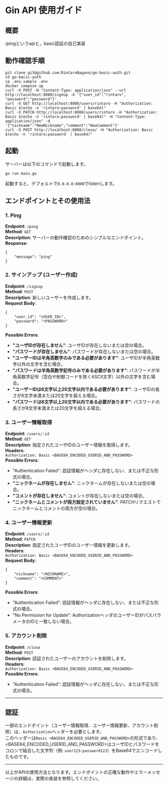 # Gin API 使用ガイド

## 概要
/pingというapiと，basic認証の自己実装

## 動作確認手順
```
git clone git@github.com:RintaroNagano/go-basic-auth.git
cd go-bacic-auth
cp .env.sample .env
docker compose up
curl -X POST -H "Content-Type: application/json" --url http://localhost:8080/signup -d '{"user_id":"rintaro", "password":"password"}'
curl -X GET http://localhost:8080/users/rintaro -H "Authorization: Basic $(echo -n 'rintaro:password' | base64)"
curl -X PATCH http://localhost:8080/users/rintaro -H "Authorization: Basic $(echo -n 'rintaro:password' | base64)" -H "Content-Type: application/json" -d '{"nickname":"NewNickname","comment":"NewComment"}'
curl -X POST http://localhost:8080/close/ -H "Authorization: Basic $(echo -n 'rintaro:password' | base64)"
```

## 起動
サーバーは以下のコマンドで起動します。
```
go run main.go
```
起動すると、デフォルトで`0.0.0.0:8080`でlistenします。

## エンドポイントとその使用法

### 1. Ping
**Endpoint**: `/pong`  
**Method**: `GET`  
**Description**: サーバーの動作確認のためのシンプルなエンドポイント。  
**Response**:
```
{
    "message": "ping"
}
```

### 2. サインアップ (ユーザー作成)
**Endpoint**: `/signup`  
**Method**: `POST`  
**Description**: 新しいユーザーを作成します。  
**Request Body**:
```
{
    "user_id": "<USER_ID>",
    "password": "<PASSWORD>"
}
```
**Possible Errors**:  
- **"ユーザIDが存在しません"**: ユーザIDが存在しないまたは空の場合。
- **"パスワードが存在しません"**: パスワードが存在しないまたは空の場合。
- **"ユーザーIDは半角英数字のみである必要があります"**: ユーザIDが半角英数字以外の文字を含む場合。
- **"パスワードは半角英数字記号のみである必要があります"**: パスワードが半角英数字記号（空白や制御コードを除くASCII文字）以外の文字を含む場合。
- **"ユーザーIDは6文字以上20文字以内である必要があります"**: ユーザIDの長さが6文字未満または20文字を超える場合。
- **"パスワードは8文字以上20文字以内である必要があります"**: パスワードの長さが8文字未満または20文字を超える場合。

### 3. ユーザー情報取得
**Endpoint**: `/users/:id`  
**Method**: `GET`  
**Description**: 指定されたユーザIDのユーザー情報を取得します。  
**Headers**:  
`Authorization: Basic <BASE64_ENCODED_USERID_AND_PASSWORD>`  
**Possible Errors**:  
- "Authentication Failed": 認証情報がヘッダに存在しない、または不正な形式の場合。
- **"ニックネームが存在しません"**: ニックネームが存在しないまたは空の場合。
- **"コメントが存在しません"**: コメントが存在しないまたは空の場合。
- **"ニックネームとコメントが両方設定されていません"**: PATCHリクエストでニックネームとコメントの両方が空の場合。

### 4. ユーザー情報更新
**Endpoint**: `/users/:id`  
**Method**: `PATCH`  
**Description**: 指定されたユーザIDのユーザー情報を更新します。  
**Headers**:  
`Authorization: Basic <BASE64_ENCODED_USERID_AND_PASSWORD>`  
**Request Body**:
```
{
    "nickname": "<NICKNAME>",
    "comment": "<COMMENT>"
}
```
**Possible Errors**:  
- "Authentication Failed": 認証情報がヘッダに存在しない、または不正な形式の場合。
- "No Permission for Update": AuthorizationヘッダのユーザーIDがパスパラメータのIDと一致しない場合。

### 5. アカウント削除
**Endpoint**: `/close`  
**Method**: `POST`  
**Description**: 認証されたユーザーのアカウントを削除します。  
**Headers**:  
`Authorization: Basic <BASE64_ENCODED_USERID_AND_PASSWORD>`  
**Possible Errors**:  
- "Authentication Failed": 認証情報がヘッダに存在しない、または不正な形式の場合。

---

## 認証

一部のエンドポイント（ユーザー情報取得、ユーザー情報更新、アカウント削除）は、`Authorization`ヘッダーを必要とします。  
このヘッダーは`Basic <BASE64_ENCODED_USERID_AND_PASSWORD>`の形式であり、<BASE64_ENCODED_USERID_AND_PASSWORD>はユーザIDとパスワードをコロンで結合した文字列（例: `user123:password123`）をBase64でエンコードしたものです。

---

以上がAPIの使用方法となります。エンドポイントの正確な動作やエラーメッセージの詳細は、実際の実装を参照してください。